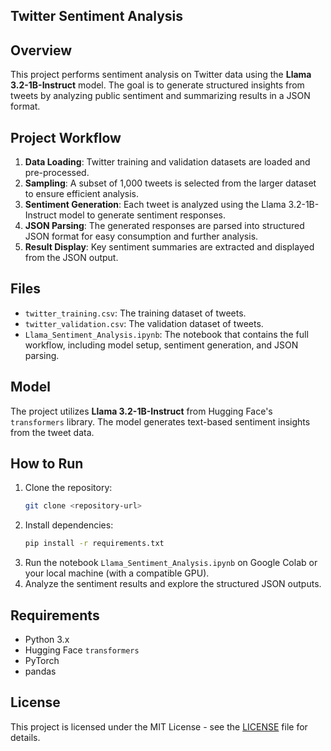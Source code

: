 ## Twitter Sentiment Analysis

## Overview
This project performs sentiment analysis on Twitter data using the **Llama 3.2-1B-Instruct** model. The goal is to generate structured insights from tweets by analyzing public sentiment and summarizing results in a JSON format.

## Project Workflow

1. **Data Loading**: Twitter training and validation datasets are loaded and pre-processed.
2. **Sampling**: A subset of 1,000 tweets is selected from the larger dataset to ensure efficient analysis.
3. **Sentiment Generation**: Each tweet is analyzed using the Llama 3.2-1B-Instruct model to generate sentiment responses.
4. **JSON Parsing**: The generated responses are parsed into structured JSON format for easy consumption and further analysis.
5. **Result Display**: Key sentiment summaries are extracted and displayed from the JSON output.

## Files
- `twitter_training.csv`: The training dataset of tweets.
- `twitter_validation.csv`: The validation dataset of tweets.
- `Llama_Sentiment_Analysis.ipynb`: The notebook that contains the full workflow, including model setup, sentiment generation, and JSON parsing.
  
## Model
The project utilizes **Llama 3.2-1B-Instruct** from Hugging Face's `transformers` library. The model generates text-based sentiment insights from the tweet data.

## How to Run

1. Clone the repository:
    ```bash
    git clone <repository-url>
    ```
2. Install dependencies:
    ```bash
    pip install -r requirements.txt
    ```
3. Run the notebook `Llama_Sentiment_Analysis.ipynb` on Google Colab or your local machine (with a compatible GPU).
4. Analyze the sentiment results and explore the structured JSON outputs.

## Requirements
- Python 3.x
- Hugging Face `transformers`
- PyTorch
- pandas

## License
This project is licensed under the MIT License - see the [LICENSE](LICENSE) file for details.
